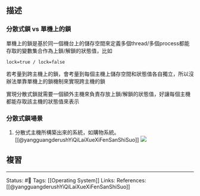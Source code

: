 
## 描述

### 分散式鎖 vs 單機上的鎖

單機上的鎖是基於同一個機台上的儲存空間來定義多個thread/多個process都能存取的變數集合作為上鎖/解鎖的狀態值，比如
```
lock=true / lock=false
```


若考量到跨主機上的鎖，會考量到每個主機上儲存空間和狀態值各自獨立，所以沒辦法單靠單機上的鎖機制來實現跨主機的鎖

實現分散式鎖就需要一個額外主機來負責存放上鎖/解鎖的狀態值，好讓每個主機都能存取該主機的狀態值來表示

### 分散式鎖場景
1. 分散式主機所構築出來的系統，如購物系統。
[[@yangguangderushYiQiLaiXueXiFenSanShiSuo]]
![](https://i.iter01.com/images/710bb309b8dbfcc03183ce2e283de821bf9a08a0643801fbc5f246a21e07362d.png)

## 複習


---
Status: #🌱 
Tags:
[[Operating System]]
Links:
References:
[[@yangguangderushYiQiLaiXueXiFenSanShiSuo]]
